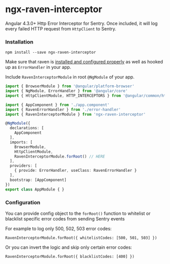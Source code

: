 # ngx-raven-interceptor
Angular 4.3.0+ Http Error Interceptor for Sentry.
Once included, it will log every failed HTTP request from `HttpClient` to Sentry.

### Installation

`npm install --save ngx-raven-interceptor`

Make sure that raven is [installed and configured properly](https://docs.sentry.io/clients/javascript/integrations/angular/) as well as hooked up as `ErrorHandler` in your app.

Include `RavenInterceptorModule` in root `@NgModule` of your app.

```typescript
import { BrowserModule } from '@angular/platform-browser'
import { NgModule, ErrorHandler } from '@angular/core'
import { HttpClientModule, HTTP_INTERCEPTORS } from '@angular/common/http'

import { AppComponent } from './app.component'
import { RavenErrorHandler } from './error-handler'
import { RavenInterceptorModule } from 'ngx-raven-interceptor'

@NgModule({
  declarations: [
    AppComponent
  ],
  imports: [
    BrowserModule,
    HttpClientModule,
    RavenInterceptorModule.forRoot() // HERE
  ],
  providers: [
    { provide: ErrorHandler, useClass: RavenErrorHandler }
  ],
  bootstrap: [AppComponent]
})
export class AppModule { }
```

### Configuration

You can provide config object to the `forRoot()` function to whitelist or blacklist specific error codes from sending Sentry events

For example to log only 500, 502, 503 error codes:

    RavenInterceptorModule.forRoot({ whitelistCodes: [500, 501, 503] })

Or you can invert the logic and skip only certain error codes:

    RavenInterceptorModule.forRoot({ blacklistCodes: [400] })
